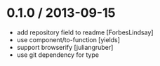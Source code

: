 
0.1.0 / 2013-09-15
==================

 * add repository field to readme [ForbesLindsay]
 * use component/to-function [yields]
 * support browserify [juliangruber]
 * use git dependency for type
